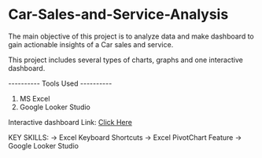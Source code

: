 # Car-Sales-and-Service-Analysis

The main objective of this project is to analyze data and make dashboard to gain actionable insights of a Car sales and service.

This project includes several types of charts, graphs and one interactive dashboard.

---------- Tools Used ----------
1. MS Excel
2. Google Looker Studio

Interactive dashboard Link:
<a target="_blank" href="https://lookerstudio.google.com/reporting/31cb7832-556d-42ab-985b-6826b63eb779">Click Here</a>

KEY SKILLS:
-> Excel Keyboard Shortcuts
-> Excel PivotChart Feature
-> Google Looker Studio
